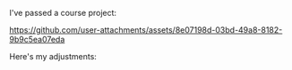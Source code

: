 I've passed a course project: 

https://github.com/user-attachments/assets/8e07198d-03bd-49a8-8182-9b9c5ea07eda

Here's my adjustments:
